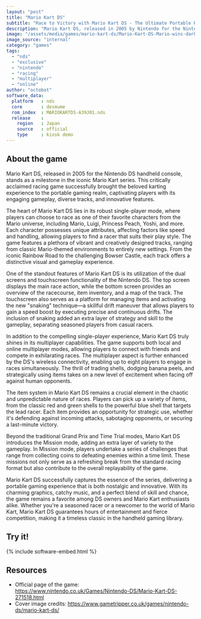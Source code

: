 ```yaml
---
layout: "post"
title: "Mario Kart DS"
subtitle: "Race to Victory with Mario Kart DS - The Ultimate Portable Racing Experience!"
description: "Mario Kart DS, released in 2005 by Nintendo for the Nintendo DS handheld console, revolutionized portable gaming with its thrilling combination of iconic Mario characters, heart-pounding races, and innovative dual-screen gameplay. Boasting a diverse roster of racers, an array of challenging tracks, and the introduction of online multiplayer, Mario Kart DS became an instant classic, setting the gold standard for handheld racing games."
image: "/assets/media/games/mario-kart-ds/Mario-Kart-DS-Mario-wins-darker-banner-with-thanks-to-Moby-Games.png"
image_source: "internal"
category: "games"
tags:
  - "nds"
  - "exclusive"
  - "nintendo"
  - "racing"
  - "multiplayer"
  - "online"
author: "octobot"
software_data:
  platform   : nds
  core       : desmume
  rom_index  : MARIOKARTDS-A39J01.nds
  release    :
    region   : Japan
    source   : official
    type     : kiosk demo
---
```


## About the game

Mario Kart DS, released in 2005 for the Nintendo DS handheld console, stands as a milestone in the iconic Mario Kart series. This critically acclaimed racing game successfully brought the beloved karting experience to the portable gaming realm, captivating players with its engaging gameplay, diverse tracks, and innovative features.

The heart of Mario Kart DS lies in its robust single-player mode, where players can choose to race as one of their favorite characters from the Mario universe, including Mario, Luigi, Princess Peach, Yoshi, and more. Each character possesses unique attributes, affecting factors like speed and handling, allowing players to find a racer that suits their play style. The game features a plethora of vibrant and creatively designed tracks, ranging from classic Mario-themed environments to entirely new settings. From the iconic Rainbow Road to the challenging Bowser Castle, each track offers a distinctive visual and gameplay experience.

One of the standout features of Mario Kart DS is its utilization of the dual screens and touchscreen functionality of the Nintendo DS. The top screen displays the main race action, while the bottom screen provides an overview of the racecourse, item inventory, and a map of the track. The touchscreen also serves as a platform for managing items and activating the new "snaking" technique—a skillful drift maneuver that allows players to gain a speed boost by executing precise and continuous drifts. The inclusion of snaking added an extra layer of strategy and skill to the gameplay, separating seasoned players from casual racers.

In addition to the compelling single-player experience, Mario Kart DS truly shines in its multiplayer capabilities. The game supports both local and online multiplayer modes, allowing players to connect with friends and compete in exhilarating races. The multiplayer aspect is further enhanced by the DS's wireless connectivity, enabling up to eight players to engage in races simultaneously. The thrill of trading shells, dodging banana peels, and strategically using items takes on a new level of excitement when facing off against human opponents.

The item system in Mario Kart DS remains a crucial element in the chaotic and unpredictable nature of races. Players can pick up a variety of items, from the classic red and green shells to the powerful blue shell that targets the lead racer. Each item provides an opportunity for strategic use, whether it's defending against incoming attacks, sabotaging opponents, or securing a last-minute victory.

Beyond the traditional Grand Prix and Time Trial modes, Mario Kart DS introduces the Mission mode, adding an extra layer of variety to the gameplay. In Mission mode, players undertake a series of challenges that range from collecting coins to defeating enemies within a time limit. These missions not only serve as a refreshing break from the standard racing format but also contribute to the overall replayability of the game.

Mario Kart DS successfully captures the essence of the series, delivering a portable gaming experience that is both nostalgic and innovative. With its charming graphics, catchy music, and a perfect blend of skill and chance, the game remains a favorite among DS owners and Mario Kart enthusiasts alike. Whether you're a seasoned racer or a newcomer to the world of Mario Kart, Mario Kart DS guarantees hours of entertainment and fierce competition, making it a timeless classic in the handheld gaming library.

## Try it!

{% include software-embed.html %}

## Resources

* Official page of the game: <https://www.nintendo.co.uk/Games/Nintendo-DS/Mario-Kart-DS-271518.html>
* Cover image credits: <https://www.gametripper.co.uk/games/nintendo-ds/mario-kart-ds/>

